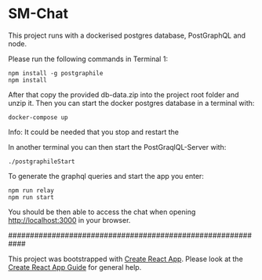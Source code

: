 # SM-Chat

This project runs with a dockerised postgres database, PostGraphQL and node.

Please run the following commands in Terminal 1:
```
npm install -g postgraphile
npm install

```

After that copy the provided db-data.zip into the project root folder and unzip it.
Then you can start the docker postgres database in a terminal with:
```
docker-compose up
```
Info: It could be needed that you stop and restart the 

In another terminal you can then start the PostGraqlQL-Server with:
```
./postgraphileStart
```

To generate the graphql queries and start the app you enter:
```
npm run relay
npm run start
```

You should be then able to access the chat when opening <http://localhost:3000> in your browser.


############################################################

This project was bootstrapped with [Create React App](https://github.com/facebookincubator/create-react-app).
Please look at the [Create React App Guide](https://github.com/facebookincubator/create-react-app/blob/master/packages/react-scripts/template/README.md) for general help.
